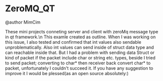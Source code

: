 # ZeroMQ_QT
@author MimCim


These mini projects conneting server and client with zeroMq message type in qt framework.\n
This examle created as outline.
When I was working on this issue, I also tested and confirmed that int values also sendable unproblematically.
Also int values can send inside of struct data type and can reachable inside that.
But I had a problem with sending data Struct or kind of packet if the packet include char or string etc. types, beside I tried to send packet; converting to char* then receiver back convert char* to packet, unfortunately I couldn't succeed it. If you have any suggestion to improve it I would be plessed(as an open source absolutely:)
